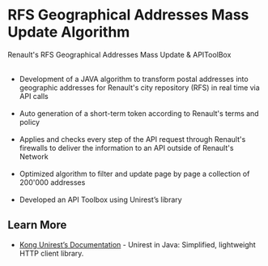 # RFS Geographical Addresses Mass Update Algorithm
Renault's RFS Geographical Addresses Mass Update &amp; APIToolBox
<br /><br />
- Development of a JAVA algorithm to transform postal addresses into geographic addresses for Renault's city repository (RFS) in real time via API calls
<br /><br />
- Auto generation of a short-term token according to Renault's terms and policy
<br /><br />
- Applies and checks every step of the API request through Renault's firewalls to deliver the information to an API outside of Renault's Network
<br /><br />
- Optimized algorithm to filter and update page by page a collection of 200'000 addresses
<br /><br />
- Developed an API Toolbox using Unirest’s library

## Learn More
- [Kong Unirest’s Documentation](https://kong.github.io/unirest-java/) - Unirest in Java: Simplified, lightweight HTTP client library.

